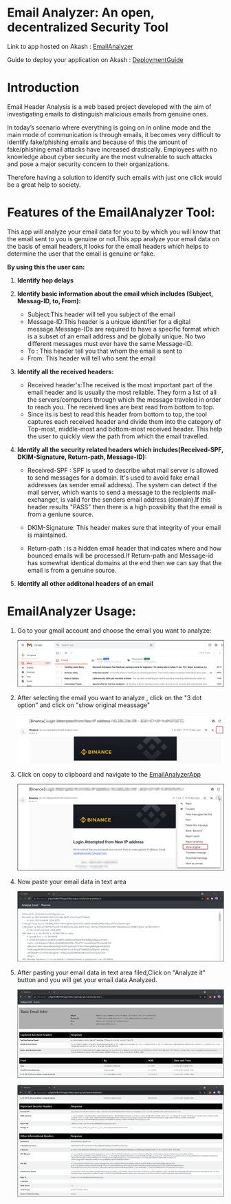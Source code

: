 # Email Analyzer: An open, decentralized Security Tool

Link to app hosted on Akash : <a href="http://jc0ga52s0lbt7293rpgq7s96ao.ingress.sjc1p0.mainnet.akashian.io/">EmailAnalyzer</a> 

Guide to deploy your application on Akash : 
<a href="https://github.com/TanishqDsharma/EmailAnalyzerAkashCLoud/blob/main/Guide_to_Deploy_your_Application_on_Akash.md">DeploymentGuide</a>

# Introduction

Email Header Analysis is a web based project developed with the aim of investigating emails to distinguish malicious emails from genuine ones.

In today’s scenario where everything is going on in online mode and the main mode of communication is through emails, it becomes very difficult to identify fake/phishing emails and because of this the amount of fake/phishing email attacks have increased drastically. Employees with no knowledge about cyber security are the most vulnerable to such attacks and pose a major security concern to their organizations.

Therefore having a solution to identify such emails with just one click would be a great help to society.

# Features of the EmailAnalyzer Tool:

This app will analyze your email data for you to by which you will know that the email sent to you is genuine or not.This app analyze your email data on the basis of email headers,it looks for the email headers which helps to determine the user that the email is genuine or fake.

<b>By using this the user can:</b>
 1) <b>Identify hop delays</b>
 2) <b>Identify basic information about the email which includes (Subject, Messag-ID, to, From):</b>
     * Subject:This header will tell you subject of the email
     * Message-ID:This header is a unique identifier for a digital message.Message-IDs are required to have a specific format which is a subset of an email address and be globally unique. No two different messages must ever have the same Message-ID.
     * To : This header tell you that whom the email is sent to
     * From: This header will tell who sent the email
  
 3) <b>Identify all the received headers:</b>
     * Received header's:The received is the most important part of the email header and is usually the most reliable. They form a list of all the servers/computers through which the message traveled in order to reach you. The received lines are best read from bottom to top.
     * Since its is best to read this header from bottom to top, the tool captures each received header and divide them into the category of Top-most, middle-most and bottom-most received header. This help the user to quickly view the path from which the email travelled.

 4) <b>Identify all the security related headers which includes(Received-SPF,  DKIM-Signature, Return-path, Message-ID):</b>
 
    * Received-SPF : SPF is used to describe what mail server is allowed to send messages for a domain. It's used to avoid fake email addresses (as sender email address). The system can detect if the mail server, which wants to send a message to the recipients mail-exchanger, is valid for the senders email address (domain).If this header results "PASS" then there is a high possiblity that the email is from a geniune source.
    
    * DKIM-Signature: This header makes sure that integrity of your email is maintained.
    * Return-path : is a hidden email header that indicates where and how bounced emails will be processed.If Return-path and Message-id has somewhat identical domains at the end then we can say that the email is from a genuine source.
 
 5) <b>Identify all other additonal headers of an email</b>

# EmailAnalyzer Usage:

1) Go to your gmail account and choose the email you want to analyze:
   
   ![alt text](https://github.com/TanishqDsharma/EmailAnalyzer-Akash-CLoud/blob/main/screenshots/1%20-%20Gmail.png)

2) After selecting the email you want to analyze , click on the "3 dot option" and click on "show original meassage"
   
   ![alt text](https://github.com/TanishqDsharma/EmailAnalyzer-Akash-CLoud/blob/main/screenshots/2.png)

3) Click on copy to clipboard and navigate to the <a href="http://jc0ga52s0lbt7293rpgq7s96ao.ingress.sjc1p0.mainnet.akashian.io/"> EmailAnalyzerApp</a>
    
    ![alt text](https://github.com/TanishqDsharma/EmailAnalyzer-Akash-CLoud/blob/main/screenshots/3.png) 

4) Now paste your email data in text area
   
   ![alt text](https://github.com/TanishqDsharma/EmailAnalyzer-Akash-CLoud/blob/main/screenshots/4.png)

5) After pasting your email data in text area filed,Click on "Analyze it" button and you will get your email data Analyzed.
   
   ![alt text](https://github.com/TanishqDsharma/EmailAnalyzer-Akash-CLoud/blob/main/screenshots/5.png)
   
   ![alt text](https://github.com/TanishqDsharma/EmailAnalyzer-Akash-CLoud/blob/main/screenshots/6.png)

   
   
   
   


 
